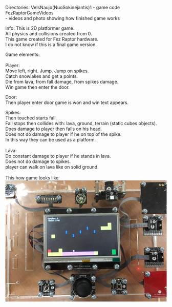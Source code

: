 
Directories:
VeIsNaujo(NuoSokinejantis)1 - game code <br/>
FezRaptorGameVideos <br/>   - videos and photo showing how finished game works

Info:
This is 2D platformer game.<br/>
All physics and collisions created from 0.<br/>
This game created for Fez Raptor hardware.<br/>
I do not know if this is a final game version. <br/>

Game elements:<br/>
<br/>
Player:<br/>
Move left, right. Jump. Jump on spikes. <br/>
Catch snowlakes and get a points.<br/>
Die from lava, from fall damage, from spikes damage.<br/>
Win game then enter the door.<br/>

Door:<br/>
Then player enter door game is won and win text appears.<br/>

Spikes:<br/>
Then touched starts fall.<br/>
Fall stops then collides with: lava, ground, terrain (static cubes objects).<br/>
Does damage to player then falls on his head.<br/>
Does not do damage to player if he on top of the spike.<br/>
In this way they can be used as a platform.<br/>
<br/>
Lava:<br/>
Do constant damage to player if he stands in lava.<br/>
Does not do damage to spikes.<br/>
player can walk on lava like on solid ground.<br/>
<br/>
This how game looks like<br/>
![Device](https://github.com/oOPoloOo/FezRaptor-2D-Game/blob/poGyvybes2_GalutiniamAtsiskaitymui/FezRaptorGameVideos/Device.jpg) 




